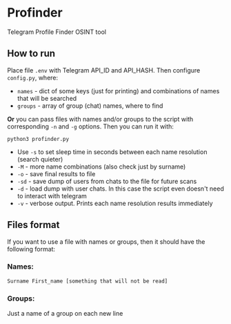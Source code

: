 # Profinder

Telegram Profile Finder OSINT tool

## How to run

Place file `.env` with Telegram API_ID and API_HASH. Then configure `config.py`, where:

* `names` - dict of some keys (just for printing) and combinations of names that will be searched
* `groups` - array of group (chat) names, where to find

**Or** you can pass files with names and/or groups to the script with corresponding `-n` and `-g` options. Then you can run it with:

`python3 profinder.py`

* Use `-s` to set sleep time in seconds between each name resolution (search quieter)
* `-M` - more name combinations (also check just by surname)
* `-o` - save final results to file
* `-sd` - save dump of users from chats to the file for future scans
* `-d` - load dump with user chats. In this case the script even doesn't need to interact with telegram
* `-v` - verbose output. Prints each name resolution results immediately

## Files format

If you want to use a file with names or groups, then it should have the following format:

### Names:

```
Surname First_name [something that will not be read]
```

### Groups:

Just a name of a group on each new line
